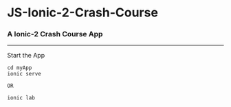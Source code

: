 # JS-Ionic-2-Crash-Course

### A Ionic-2 Crash Course App
___

Start the App

```
cd myApp
ionic serve

OR

ionic lab

```